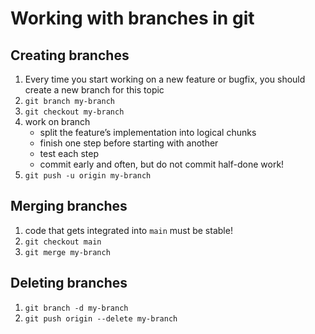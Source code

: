 # Working with branches in git
## Creating branches
1.  Every time you start working on a new feature or bugfix, you should create a new branch for this topic
2.  `git branch my-branch`
3.  `git checkout my-branch`
4.  work on branch
    -   split the feature’s implementation into logical chunks
    -   finish one step before starting with another
    -   test each step
    -   commit early and often, but do not commit half-done work!
5.  `git push -u origin my-branch`

## Merging branches
1.  code that gets integrated into `main` must be stable!
2.  `git checkout main`
3.  `git merge my-branch`
## Deleting branches
1.  `git branch -d my-branch`
2.  `git push origin --delete my-branch`